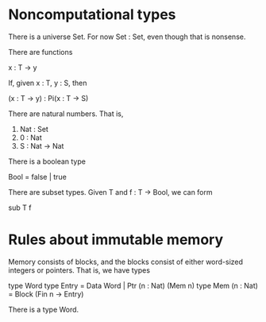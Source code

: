 Noncomputational types
======================

There is a universe Set.  For now Set : Set, even though that is nonsense.

There are functions

  x : T -> y

If, given x : T, y : S, then

  (x : T -> y) : Pi(x : T -> S)

There are natural numbers.  That is,

1. Nat : Set
2. 0 : Nat
3. S : Nat -> Nat

There is a boolean type

  Bool = false | true

There are subset types.  Given T and f : T -> Bool, we can form

  sub T f

Rules about immutable memory
============================

Memory consists of blocks, and the blocks consist of either word-sized integers
or pointers.  That is, we have types

  type Word
  type Entry = Data Word | Ptr (n : Nat) (Mem n)
  type Mem (n : Nat) = Block (Fin n -> Entry)

There is a type Word.
